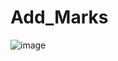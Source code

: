 # Add_Marks

![image](https://github.com/user-attachments/assets/3ef380cf-4771-4eb5-948a-cc8e84c1bfee)
